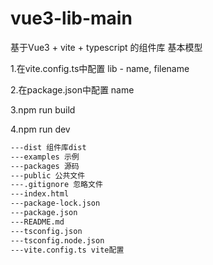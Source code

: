 # vue3-lib-main
基于Vue3 + vite + typescript 的组件库 基本模型

1.在vite.config.ts中配置 lib - name, filename

2.在package.json中配置 name

3.npm run build

4.npm run dev


```html
---dist 组件库dist
---examples 示例
---packages 源码
---public 公共文件
---.gitignore 忽略文件
---index.html 
---package-lock.json
---package.json
---README.md
---tsconfig.json 
---tsconfig.node.json
---vite.config.ts vite配置
